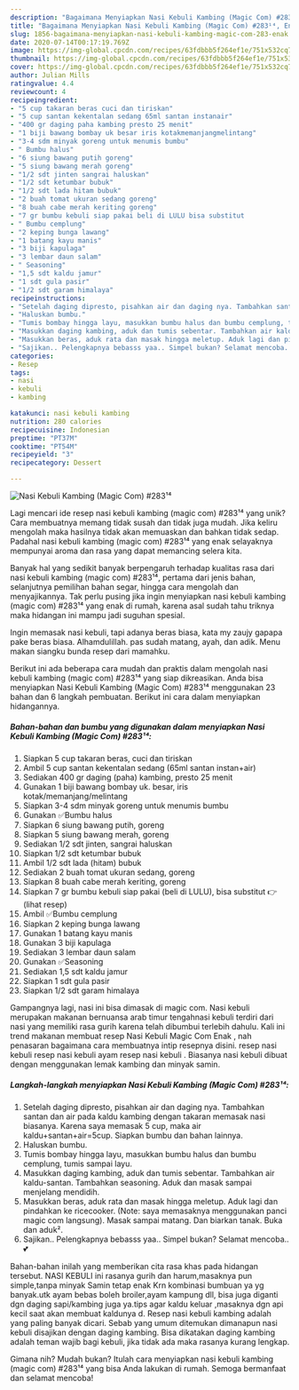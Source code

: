 ```yaml
---
description: "Bagaimana Menyiapkan Nasi Kebuli Kambing (Magic Com) #283¹⁴, Enak"
title: "Bagaimana Menyiapkan Nasi Kebuli Kambing (Magic Com) #283¹⁴, Enak"
slug: 1856-bagaimana-menyiapkan-nasi-kebuli-kambing-magic-com-283-enak
date: 2020-07-14T00:17:19.769Z
image: https://img-global.cpcdn.com/recipes/63fdbbb5f264ef1e/751x532cq70/nasi-kebuli-kambing-magic-com-283⁴-foto-resep-utama.jpg
thumbnail: https://img-global.cpcdn.com/recipes/63fdbbb5f264ef1e/751x532cq70/nasi-kebuli-kambing-magic-com-283⁴-foto-resep-utama.jpg
cover: https://img-global.cpcdn.com/recipes/63fdbbb5f264ef1e/751x532cq70/nasi-kebuli-kambing-magic-com-283⁴-foto-resep-utama.jpg
author: Julian Mills
ratingvalue: 4.4
reviewcount: 4
recipeingredient:
- "5 cup takaran beras cuci dan tiriskan"
- "5 cup santan kekentalan sedang 65ml santan instanair"
- "400 gr daging paha kambing presto 25 menit"
- "1 biji bawang bombay uk besar iris kotakmemanjangmelintang"
- "3-4 sdm minyak goreng untuk menumis bumbu"
- " Bumbu halus"
- "6 siung bawang putih goreng"
- "5 siung bawang merah goreng"
- "1/2 sdt jinten sangrai haluskan"
- "1/2 sdt ketumbar bubuk"
- "1/2 sdt lada hitam bubuk"
- "2 buah tomat ukuran sedang goreng"
- "8 buah cabe merah keriting goreng"
- "7 gr bumbu kebuli siap pakai beli di LULU bisa substitut            lihat resep"
- " Bumbu cemplung"
- "2 keping bunga lawang"
- "1 batang kayu manis"
- "3 biji kapulaga"
- "3 lembar daun salam"
- " Seasoning"
- "1,5 sdt kaldu jamur"
- "1 sdt gula pasir"
- "1/2 sdt garam himalaya"
recipeinstructions:
- "Setelah daging dipresto, pisahkan air dan daging nya. Tambahkan santan dan air pada kaldu kambing dengan takaran memasak nasi biasanya. Karena saya memasak 5 cup, maka air kaldu+santan+air=5cup. Siapkan bumbu dan bahan lainnya."
- "Haluskan bumbu."
- "Tumis bombay hingga layu, masukkan bumbu halus dan bumbu cemplung, tumis sampai layu."
- "Masukkan daging kambing, aduk dan tumis sebentar. Tambahkan air kaldu-santan. Tambahkan seasoning. Aduk dan masak sampai menjelang mendidih."
- "Masukkan beras, aduk rata dan masak hingga meletup. Aduk lagi dan pindahkan ke ricecooker. (Note: saya memasaknya menggunakan panci magic com langsung). Masak sampai matang. Dan biarkan tanak. Buka dan aduk²."
- "Sajikan.. Pelengkapnya bebasss yaa.. Simpel bukan? Selamat mencoba..💕"
categories:
- Resep
tags:
- nasi
- kebuli
- kambing

katakunci: nasi kebuli kambing 
nutrition: 280 calories
recipecuisine: Indonesian
preptime: "PT37M"
cooktime: "PT54M"
recipeyield: "3"
recipecategory: Dessert

---
```



![Nasi Kebuli Kambing (Magic Com) #283¹⁴](https://img-global.cpcdn.com/recipes/63fdbbb5f264ef1e/751x532cq70/nasi-kebuli-kambing-magic-com-283⁴-foto-resep-utama.jpg)

Lagi mencari ide resep nasi kebuli kambing (magic com) #283¹⁴ yang unik? Cara membuatnya memang tidak susah dan tidak juga mudah. Jika keliru mengolah maka hasilnya tidak akan memuaskan dan bahkan tidak sedap. Padahal nasi kebuli kambing (magic com) #283¹⁴ yang enak selayaknya mempunyai aroma dan rasa yang dapat memancing selera kita.

Banyak hal yang sedikit banyak berpengaruh terhadap kualitas rasa dari nasi kebuli kambing (magic com) #283¹⁴, pertama dari jenis bahan, selanjutnya pemilihan bahan segar, hingga cara mengolah dan menyajikannya. Tak perlu pusing jika ingin menyiapkan nasi kebuli kambing (magic com) #283¹⁴ yang enak di rumah, karena asal sudah tahu triknya maka hidangan ini mampu jadi suguhan spesial.

Ingin memasak nasi kebuli, tapi adanya beras biasa, kata my zaujy gapapa pake beras biasa. Alhamdulillah. pas sudah matang, ayah, dan adik. Menu makan siangku bunda resep dari mamahku.


Berikut ini ada beberapa cara mudah dan praktis dalam mengolah nasi kebuli kambing (magic com) #283¹⁴ yang siap dikreasikan. Anda bisa menyiapkan Nasi Kebuli Kambing (Magic Com) #283¹⁴ menggunakan 23 bahan dan 6 langkah pembuatan. Berikut ini cara dalam menyiapkan hidangannya.

<!--inarticleads1-->

##### Bahan-bahan dan bumbu yang digunakan dalam menyiapkan Nasi Kebuli Kambing (Magic Com) #283¹⁴:

1. Siapkan 5 cup takaran beras, cuci dan tiriskan
1. Ambil 5 cup santan kekentalan sedang (65ml santan instan+air)
1. Sediakan 400 gr daging (paha) kambing, presto 25 menit
1. Gunakan 1 biji bawang bombay uk. besar, iris kotak/memanjang/melintang
1. Siapkan 3-4 sdm minyak goreng untuk menumis bumbu
1. Gunakan  ✅Bumbu halus
1. Siapkan 6 siung bawang putih, goreng
1. Siapkan 5 siung bawang merah, goreng
1. Sediakan 1/2 sdt jinten, sangrai haluskan
1. Siapkan 1/2 sdt ketumbar bubuk
1. Ambil 1/2 sdt lada (hitam) bubuk
1. Sediakan 2 buah tomat ukuran sedang, goreng
1. Siapkan 8 buah cabe merah keriting, goreng
1. Siapkan 7 gr bumbu kebuli siap pakai (beli di LULU), bisa substitut 👉           (lihat resep)
1. Ambil  ✅Bumbu cemplung
1. Siapkan 2 keping bunga lawang
1. Gunakan 1 batang kayu manis
1. Gunakan 3 biji kapulaga
1. Sediakan 3 lembar daun salam
1. Gunakan  ✅Seasoning
1. Sediakan 1,5 sdt kaldu jamur
1. Siapkan 1 sdt gula pasir
1. Siapkan 1/2 sdt garam himalaya


Gampangnya lagi, nasi ini bisa dimasak di magic com. Nasi kebuli merupakan makanan bernuansa arab timur tengahnasi kebuli terdiri dari nasi yang memiliki rasa gurih karena telah dibumbui terlebih dahulu. Kali ini trend makanan membuat resep Nasi Kebuli Magic Com Enak , nah penasaran bagaimana cara membuatnya intip resepnya disini. resep nasi kebuli resep nasi kebuli ayam resep nasi kebuli . Biasanya nasi kebuli dibuat dengan menggunakan lemak kambing dan minyak samin. 

<!--inarticleads2-->

##### Langkah-langkah menyiapkan Nasi Kebuli Kambing (Magic Com) #283¹⁴:

1. Setelah daging dipresto, pisahkan air dan daging nya. Tambahkan santan dan air pada kaldu kambing dengan takaran memasak nasi biasanya. Karena saya memasak 5 cup, maka air kaldu+santan+air=5cup. Siapkan bumbu dan bahan lainnya.
1. Haluskan bumbu.
1. Tumis bombay hingga layu, masukkan bumbu halus dan bumbu cemplung, tumis sampai layu.
1. Masukkan daging kambing, aduk dan tumis sebentar. Tambahkan air kaldu-santan. Tambahkan seasoning. Aduk dan masak sampai menjelang mendidih.
1. Masukkan beras, aduk rata dan masak hingga meletup. Aduk lagi dan pindahkan ke ricecooker. (Note: saya memasaknya menggunakan panci magic com langsung). Masak sampai matang. Dan biarkan tanak. Buka dan aduk².
1. Sajikan.. Pelengkapnya bebasss yaa.. Simpel bukan? Selamat mencoba..💕


Bahan-bahan inilah yang memberikan cita rasa khas pada hidangan tersebut. NASI KEBULI ini rasanya gurih dan harum,masaknya pun simple,tanpa minyak Samin tetap enak Krn kombinasi bumbuan ya yg banyak.utk ayam bebas boleh broiler,ayam kampung dll, bisa juga diganti dgn daging sapi/kambing juga ya.tips agar kaldu keluar ,masaknya dgn api kecil saat akan membuat kaldunya d. Resep nasi kebuli kambing adalah yang paling banyak dicari. Sebab yang umum ditemukan dimanapun nasi kebuli disajikan dengan daging kambing. Bisa dikatakan daging kambing adalah teman wajib bagi kebuli, jika tidak ada maka rasanya kurang lengkap. 

Gimana nih? Mudah bukan? Itulah cara menyiapkan nasi kebuli kambing (magic com) #283¹⁴ yang bisa Anda lakukan di rumah. Semoga bermanfaat dan selamat mencoba!
